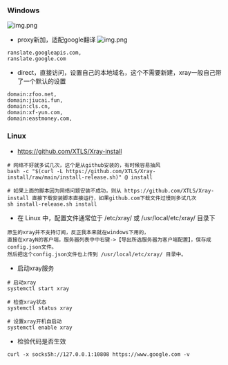 ### Windows

![img.png](image/xray1.png)

- proxy新加，适配google翻译
  ![img.png](image/xray2.png)

```
ranslate.googleapis.com,
ranslate.google.com
```

- direct，直接访问，设置自己的本地域名，这个不需要新建，xray一般自己带了一个默认的设置

```
domain:zfoo.net,
domain:jiucai.fun,
domain:cls.cn,
domain:xf-yun.com,
domain:eastmoney.com,
```

### Linux

- https://github.com/XTLS/Xray-install
```
# 网络不好就多试几次，这个是从github安装的，有时候容易抽风
bash -c "$(curl -L https://github.com/XTLS/Xray-install/raw/main/install-release.sh)" @ install

# 如果上面的脚本因为网络问题安装不成功，则从 https://github.com/XTLS/Xray-install 直接下载安装脚本直接运行，如果github.com下载文件过慢则多试几次
sh install-release.sh install
```

- 在 Linux 中，配置文件通常位于 /etc/xray/ 或 /usr/local/etc/xray/ 目录下
```
原生的xray并不支持订阅，反正我本来就在windows下用的，
直接在xrayN的客户端，服务器列表中中右键->【导出所选服务器为客户端配置】，保存成config.json文件。
然后把这个config.json文件也上传到 /usr/local/etc/xray/ 目录中。
```

- 启动xray服务
```
# 启动xray
systemctl start xray

# 检查xray状态
systemctl status xray

# 设置xray开机自启动
systemctl enable xray

```

- 检验代码是否生效

```
curl -x socks5h://127.0.0.1:10808 https://www.google.com -v
```
